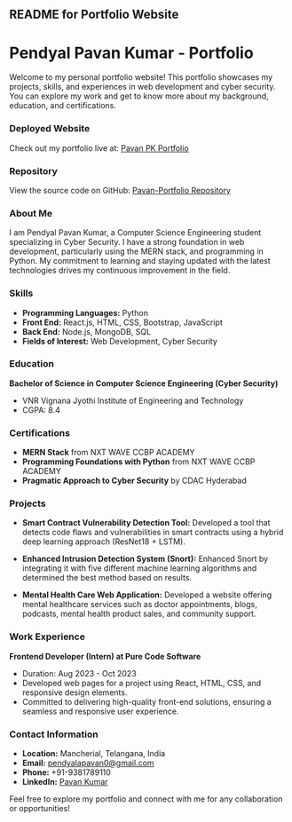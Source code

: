 ## README for Portfolio Website

# Pendyal Pavan Kumar - Portfolio

Welcome to my personal portfolio website! This portfolio showcases my projects, skills, and experiences in web development and cyber security. You can explore my work and get to know more about my background, education, and certifications.

### Deployed Website
Check out my portfolio live at: [Pavan PK Portfolio](https://pavanpk-portfolio.netlify.app/)

### Repository
View the source code on GitHub: [Pavan-Portfolio Repository](https://github.com/pendyalapavan/Pavan-Portfolio)

### About Me
I am Pendyal Pavan Kumar, a Computer Science Engineering student specializing in Cyber Security. I have a strong foundation in web development, particularly using the MERN stack, and programming in Python. My commitment to learning and staying updated with the latest technologies drives my continuous improvement in the field.

### Skills
- **Programming Languages:** Python
- **Front End:** React.js, HTML, CSS, Bootstrap, JavaScript
- **Back End:** Node.js, MongoDB, SQL
- **Fields of Interest:** Web Development, Cyber Security

### Education
**Bachelor of Science in Computer Science Engineering (Cyber Security)**
- VNR Vignana Jyothi Institute of Engineering and Technology
- CGPA: 8.4

### Certifications
- **MERN Stack** from NXT WAVE CCBP ACADEMY
- **Programming Foundations with Python** from NXT WAVE CCBP ACADEMY
- **Pragmatic Approach to Cyber Security** by CDAC Hyderabad

### Projects
- **Smart Contract Vulnerability Detection Tool:**
  Developed a tool that detects code flaws and vulnerabilities in smart contracts using a hybrid deep learning approach (ResNet18 + LSTM).

- **Enhanced Intrusion Detection System (Snort):**
  Enhanced Snort by integrating it with five different machine learning algorithms and determined the best method based on results.

- **Mental Health Care Web Application:**
  Developed a website offering mental healthcare services such as doctor appointments, blogs, podcasts, mental health product sales, and community support.

### Work Experience
**Frontend Developer (Intern) at Pure Code Software**
- Duration: Aug 2023 - Oct 2023
- Developed web pages for a project using React, HTML, CSS, and responsive design elements.
- Committed to delivering high-quality front-end solutions, ensuring a seamless and responsive user experience.

### Contact Information
- **Location:** Mancherial, Telangana, India
- **Email:** pendyalapavan0@gmail.com
- **Phone:** +91-9381789110
- **LinkedIn:** [Pavan Kumar](https://www.linkedin.com/in/pavankumarpendyala)

Feel free to explore my portfolio and connect with me for any collaboration or opportunities!

